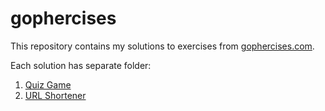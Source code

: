 # gophercises

This repository contains my solutions to exercises from [gophercises.com](https://gophercises.com/).

Each solution has separate folder:
1. [Quiz Game](../../tree/master/01-quiz)
2. [URL Shortener](../../tree/master/02-urlshort)
